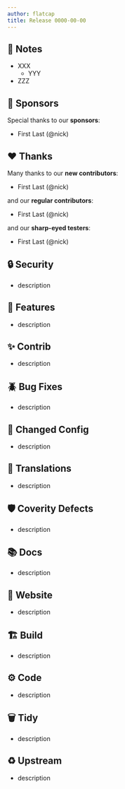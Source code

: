 ```yaml
---
author: flatcap
title: Release 0000-00-00
---
```


## :book: Notes

- XXX
  - YYY
- ZZZ

## :gem: Sponsors

Special thanks to our **sponsors**:

- First Last (@nick)

## :heart: Thanks

Many thanks to our **new contributors**:

- First Last (@nick)

and our **regular contributors**:

- First Last (@nick)

and our **sharp-eyed testers**:

- First Last (@nick)

## :lock: Security

- description

## :gift: Features

- description

## :sparkles: Contrib

- description

## :beetle: Bug Fixes

- description

## :wrench: Changed Config

- description

## :black_flag: Translations

- description

## :shield: Coverity Defects

- description

## :books: Docs

- description

## :link: Website

- description

## :building_construction: Build

- description

## :gear: Code

- description

## :wastebasket: Tidy

- description

## :recycle: Upstream

- description

